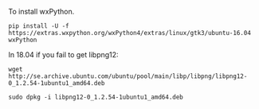 To install wxPython.

`pip install -U -f https://extras.wxpython.org/wxPython4/extras/linux/gtk3/ubuntu-16.04 wxPython`

In 18.04 if you fail to get libpng12:

`wget http://se.archive.ubuntu.com/ubuntu/pool/main/libp/libpng/libpng12-0_1.2.54-1ubuntu1_amd64.deb`

`sudo dpkg -i libpng12-0_1.2.54-1ubuntu1_amd64.deb`

